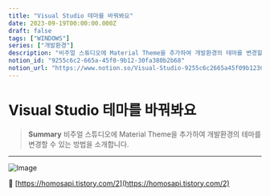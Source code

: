 ```yaml
---
title: "Visual Studio 테마를 바꿔봐요"
date: 2023-09-19T00:00:00.000Z
draft: false
tags: ["WINDOWS"]
series: ["개발환경"]
description: "비주얼 스튜디오에 Material Theme을 추가하여 개발환경의 테마를 변경할 수 있는 방법을 소개합니다."
notion_id: "9255c6c2-665a-45f0-9b12-30fa380b2b68"
notion_url: "https://www.notion.so/Visual-Studio-9255c6c2665a45f09b1230fa380b2b68"
---
```


# Visual Studio 테마를 바꿔봐요

> **Summary**
> 비주얼 스튜디오에 Material Theme을 추가하여 개발환경의 테마를 변경할 수 있는 방법을 소개합니다.

---

![Image](https://prod-files-secure.s3.us-west-2.amazonaws.com/09ccd4d5-876c-4bba-bbdf-cc77a0a11257/fcbd57bc-d390-4928-abf9-fbfa4c012369/Untitled.png?X-Amz-Algorithm=AWS4-HMAC-SHA256&X-Amz-Content-Sha256=UNSIGNED-PAYLOAD&X-Amz-Credential=ASIAZI2LB4666VNIQ5Q2%2F20250724%2Fus-west-2%2Fs3%2Faws4_request&X-Amz-Date=20250724T115919Z&X-Amz-Expires=3600&X-Amz-Security-Token=IQoJb3JpZ2luX2VjEAQaCXVzLXdlc3QtMiJGMEQCIGc5vWpNStepOLZr%2FGYCZnQDdPnhTQfzBQkhOJrL%2FJ4vAiAltfHkbvr2WiXZ3b2yjky2hEszFFkir87A5mtGXotgiCr%2FAwgtEAAaDDYzNzQyMzE4MzgwNSIMJoyy7rn9x9gU%2B8lOKtwDc8UYNL%2BTUYsY%2B2EmVA46zBuXt9jVlDmKC51LK8ZNuyCxoxIGIetHLHJ1miXnFVNIKwrFrXlGoyhZEYBHb2qcjSMNCmBI9WXi7k7jfSD3cbPT8JB8QStryc0kTx1VExW6FGr19GtwLfXTTdMvTItj8Mv1yTBXpnSW0UizGxKSu199VagLTEfWSaEZfClwoBYY0nNdsb1UP7IOU59DpnrgHsZyFX2ObcUso32RIZ0rhdr8xm9v%2Bh5aHBWOS63ap2IhBcVmnicFdFXiTblOJQxMTNxxlFspNuuNFahts8fBHKRaQh3LSHUCcpEMCgyCREEjPG1cF3EGlbtmFwCx0UawSvND9i79pE%2Bk%2FaG5CijOdnT4W7dQ3J5Z4iFyWU%2BvvHAohqVddNlixxZDpnVnW%2Bhf5GIyk5rU%2Bcjia18PX2xc8a%2B5dsWtwQX08XqmWhRlABqt4PBdAG24MFIvVE4UW%2Bi2p2u4pVCnRzmPusGvkOr0BWZ%2FOLSNyL3MF%2FbyZQmfEHK8xjRUvilcOvR72h3qWlC4GcGO%2BqujywwcqCwy7XGSxb9YRdZC4y1MROHpTN8lnaBo4699t%2FQrp8BSqt%2ByUul9YIn6%2F7o0IuDNi2RmeRiDJkhMGT4s0OkrWupvHzQwlr%2BIxAY6pgFe8vHXmKiqGu9O%2Fhe0Boz%2BDAbvJUp0KFsxT6hfpPDS%2BsbRXwOZhvkHSkNHfwZUmgdaov0SGMaqXEQgVgPPJzHsUWYCmFbNNQrJqjs%2FQpf8GTl0rxRJKIXuVj%2F596wRI2PhQY2KO3fP1EYiLe%2F6i%2BpNIea6oRzsRf99ebV8zalFKVeUajTB7%2B2Pp47vaHsMUxTJ2L6SkFTfwnOZdPzZw3nEFtTVjgzx&X-Amz-Signature=36f718c9b17eb5242bad57684e1f45e172606c121c4b2aa8f1d7450a9be04bf5&X-Amz-SignedHeaders=host&x-amz-checksum-mode=ENABLED&x-id=GetObject)

🔗 [https://homosapi.tistory.com/2](https://homosapi.tistory.com/2)

